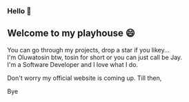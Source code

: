 ### Hello 👋

## Welcome to my playhouse 😄

You can go through my projects, drop a star if you likey... <br/>
I'm Oluwatosin btw, tosin for short or you can just call be Jay.<br/>
I'm a Software Developer and I love what I do.<br/>

Don't worry my official website is coming up. Till then,<br/>

Bye 
